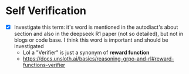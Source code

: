 # Self Verification

- [x] Investigate this term: it's word is mentioned in the autodiact's about section and also in the deepseek R1 paper (not so detailed), but not in blogs or code base. I think this word is important and should be investigated
    - Lol a "Verifier" is just a synonym of **reward function**
    - <https://docs.unsloth.ai/basics/reasoning-grpo-and-rl#reward-functions-verifier>
